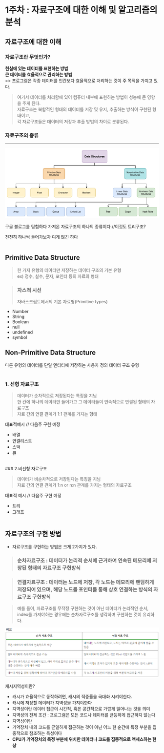 # 1주차 : 자료구조에 대한 이해 및 알고리즘의 분석
## 자료구조에 대한 이해
### 자료구조란 무엇인가?
**현실에 있는 데이터를 표현하는 방법**  
**큰 데이터를 효율적으로 관리하는 방법**  
=> 프로그램은 각종 데이터를 인간보다 효율적으로 처리하는 것이 주 목적을 가지고 있다.   
>여기서 데이터를 처리함에 있어 컴퓨터 내부에 표현하는 방법이 성능에 큰 영향을 주게 된다.  
자료구조는 복합적인 형태의 데이터를 저장 및 유지, 추출하는 방식이 구현된 형태이고,  
각 자료구조들은 데이터의 저장과 추출 방법의 차이로 분류된다.

### 자료구조의 종류

---
![img](../_images/자료구조종류.png) 


구글 블로그를 탐험하다 가져온 자료구조의 하나의 종류이다.//이것도 트리구조?

천천히 하나씩 들어가보자 디게 많긴 하다
</br>
</br>
## Primitive Data Structure
>한 가지 유형의 데이터만 저장하는 데이터 구조의 기본 유형  
ex) 정수, 실수, 문자, 포인터 등의 자료의 형태

>### **자스적 시선**  
>자바스크립트에서의 기본 자료형(Primitive types)  
* Number  
* String   
* Boolean  
* null  
* undefined  
* symbol  

## Non-Primitive Data Structure
다른 유형의 데이터를 단일 엔티티에 저장하는 사용자 정의 데이터 구조 유형
</br></br>
###  1. 선형 자료구조
  
>데이터가 순차적으로 저장된다는 특징을 지님  
한 칸에 하나의 데이터만 들어가고 그 데이터들이 연속적으로 연결된 형태의 자료구조  
자료 간의 연결 관계가 1:1 관계를 가지는 형태  

대표적예시 // 다음주 구현 예정  
* 배열   
* 연결리스트  
* 스택  
* 큐  
</br>
### 2.비선형 자료구조

>데이터가 비순차적으로 저장된다는 특징을 지님  
자료 간의 연결 관계가 1:n or n:n 관계를 가지는 형태의 자료구조  

대표적 예시 // 다음주 구현 예정  
* 트리  
* 그래프
</br></br>
## 자료구조의 구현 방법
* 자료구조를 구현하는 방법은 크게 2가지가 있다.  

>### 순차자료구조 : 데이터가 논리적 순서에 근거하여 연속된 메모리에 저장된 형태의 자료구조 구현방식  

>### 연결자료구조 : 데이터는 노드에 저장, 각 노드는 메모리에 랜덤하게 저장되어 있으며, 해당 노드를 포인터를 통해 상호 연결하는 방식의 자료구조 구현방식
  

>예를 들어, 자료구조를 무작정 구현하는 것이 아닌 데이터가 논리적인 순서, index를 가져야하는 경우에는 순차자료구조를 생각하며 구현하는 것이 유리하다.


 ![img](../_images/순차자료구조와연결자료구조.png) 

캐시지역성이란?  
* 캐시가 효율적으로 동작하려면, 캐시의 적중률을 극대화 시켜야한다.
* 캐시에 저장할 데이터가 지역성을 가져야한다
* 지역성이란 데이터 접근이 시간적, 혹은 공간적으로 가깝게 일어나는 것을 의미
* 지역성의 전제 조건 : 프로그램은 모든 코드나 데이터를 균등하게 접근하지 않는다
* 지역성이란
* 기억장치 내의 코드를 균일하게 접근하는 것이 아닌 어느 한 순간에 특정 부분을 집중적으로 참조하는 특성이다
* **CPU가 기억장치의 특정 부분에 위치한 데이터나 코드를 집중적으로 액세스하는 현상** 
